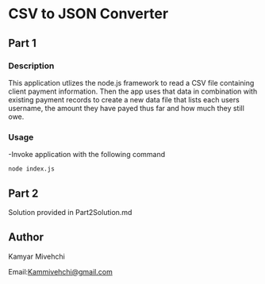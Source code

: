 # CSV to JSON Converter 


## Part 1
### Description

This application utlizes the node.js framework to read a CSV file containing client payment information. Then the app uses that data in combination with existing payment records to create a new data file that lists each users username, the amount they have payed thus far and how much they still owe. 

### Usage

-Invoke application with the following command

`node index.js`


## Part 2
  Solution provided in Part2Solution.md
## Author
Kamyar Mivehchi

Email:Kammivehchi@gmail.com


